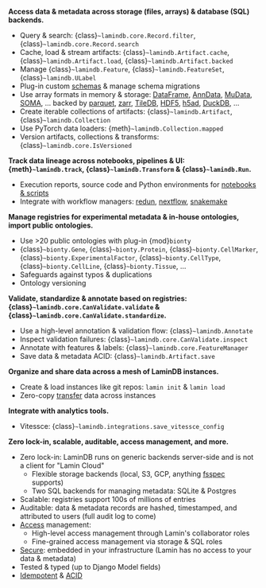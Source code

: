 **Access data & metadata across storage (files, arrays) & database (SQL) backends.**

- Query & search: {class}`~lamindb.core.Record.filter`, {class}`~lamindb.core.Record.search`
- Cache, load & stream artifacts: {class}`~lamindb.Artifact.cache`, {class}`~lamindb.Artifact.load`, {class}`~lamindb.Artifact.backed`
- Manage {class}`~lamindb.Feature`, {class}`~lamindb.FeatureSet`, {class}`~lamindb.ULabel`
- Plug-in custom [schemas](/schemas) & manage schema migrations
- Use array formats in memory & storage: [DataFrame](/tutorial), [AnnData](/arrays), [MuData](multimodal), [SOMA](cellxgene), ... backed by [parquet](/tutorial), [zarr](/arrays), [TileDB](cellxgene), [HDF5](/arrays), [h5ad](/arrays), [DuckDB](rxrx), ...
- Create iterable collections of artifacts: {class}`~lamindb.Artifact`, {class}`~lamindb.Collection`
- Use PyTorch data loaders: {meth}`~lamindb.Collection.mapped`
- Version artifacts, collections & transforms: {class}`~lamindb.core.IsVersioned`

**Track data lineage across notebooks, pipelines & UI: {meth}`~lamindb.track`, {class}`~lamindb.Transform` & {class}`~lamindb.Run`.**

- Execution reports, source code and Python environments for [notebooks & scripts](/track)
- Integrate with workflow managers: [redun](redun), [nextflow](nextflow), [snakemake](snakemake)

**Manage registries for experimental metadata & in-house ontologies, import public ontologies.**

- Use >20 public ontologies with plug-in {mod}`bionty`
- {class}`~bionty.Gene`, {class}`~bionty.Protein`, {class}`~bionty.CellMarker`, {class}`~bionty.ExperimentalFactor`, {class}`~bionty.CellType`, {class}`~bionty.CellLine`, {class}`~bionty.Tissue`, ...
- Safeguards against typos & duplications
- Ontology versioning

**Validate, standardize & annotate based on registries: {class}`~lamindb.core.CanValidate.validate` & {class}`~lamindb.core.CanValidate.standardize`.**

- Use a high-level annotation & validation flow: {class}`~lamindb.Annotate`
- Inspect validation failures: {class}`~lamindb.core.CanValidate.inspect`
- Annotate with features & labels: {class}`~lamindb.core.FeatureManager`
- Save data & metadata ACID: {class}`~lamindb.Artifact.save`

**Organize and share data across a mesh of LaminDB instances.**

- Create & load instances like git repos: `lamin init` & `lamin load`
- Zero-copy [transfer](/transfer) data across instances

**Integrate with analytics tools.**

- Vitessce: {class}`~lamindb.integrations.save_vitessce_config`

**Zero lock-in, scalable, auditable, access management, and more.**

- Zero lock-in: LaminDB runs on generic backends server-side and is not a client for "Lamin Cloud"
  - Flexible storage backends (local, S3, GCP, anything [fsspec](https://github.com/fsspec) supports)
  - Two SQL backends for managing metadata: SQLite & Postgres
- Scalable: registries support 100s of millions of entries
- Auditable: data & metadata records are hashed, timestamped, and attributed to users (full audit log to come)
- [Access](access) management:
  - High-level access management through Lamin's collaborator roles
  - Fine-grained access management via storage & SQL roles
- [Secure](access): embedded in your infrastructure (Lamin has no access to your data & metadata)
- Tested & typed (up to Django Model fields)
- [Idempotent](faq/idempotency) & [ACID](faq/acid)
